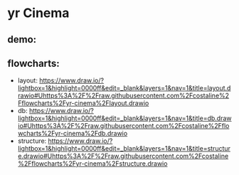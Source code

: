 # yr Cinema

## demo:

## flowcharts:

- layout: https://www.draw.io/?lightbox=1&highlight=0000ff&edit=_blank&layers=1&nav=1&title=layout.drawio#Uhttps%3A%2F%2Fraw.githubusercontent.com%2Fcostaline%2Fflowcharts%2Fyr-cinema%2Flayout.drawio
- db: https://www.draw.io/?lightbox=1&highlight=0000ff&edit=_blank&layers=1&nav=1&title=db.drawio#Uhttps%3A%2F%2Fraw.githubusercontent.com%2Fcostaline%2Fflowcharts%2Fyr-cinema%2Fdb.drawio
- structure: https://www.draw.io/?lightbox=1&highlight=0000ff&edit=_blank&layers=1&nav=1&title=structure.drawio#Uhttps%3A%2F%2Fraw.githubusercontent.com%2Fcostaline%2Fflowcharts%2Fyr-cinema%2Fstructure.drawio
